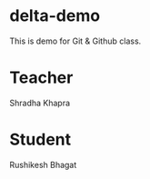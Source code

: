 # delta-demo
This is demo for Git &amp; Github class.

# Teacher 
Shradha Khapra

# Student 
Rushikesh Bhagat
